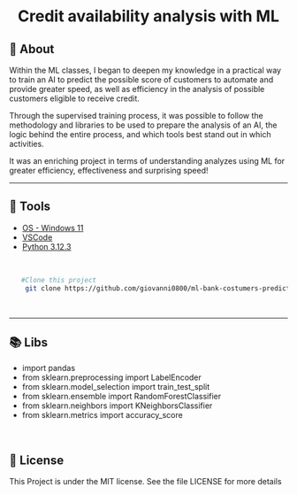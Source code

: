 <h1 align="center">Credit availability analysis with ML</h1>

## 📖️ About
<p>
Within the ML classes, I began to deepen my knowledge in a practical way to train an AI to predict the possible score of customers to automate and provide greater speed, as well as efficiency in the analysis of possible customers eligible to receive credit.

Through the supervised training process, it was possible to follow the methodology and libraries to be used to prepare the analysis of an AI, the logic behind the entire process, and which tools best stand out in which activities.

It was an enriching project in terms of understanding analyzes using ML for greater efficiency, effectiveness and surprising speed!
</p>

<hr/>

## 🔨 Tools

- [OS - Windows 11](https://www.microsoft.com/pt-br/software-download/windows11)
- [VSCode](https://code.visualstudio.com/)
- [Python 3.12.3](https://www.python.org/)

<br />

```bash
   #Clone this project
    git clone https://github.com/giovanni0800/ml-bank-costumers-prediction
```

<br />
<hr />

## 📚 Libs
- import pandas
- from sklearn.preprocessing import LabelEncoder
- from sklearn.model_selection import train_test_split
- from sklearn.ensemble import RandomForestClassifier
- from sklearn.neighbors import KNeighborsClassifier
- from sklearn.metrics import accuracy_score

<br />

## 📔️ License
This Project is under the MIT license. See the file LICENSE
for more details